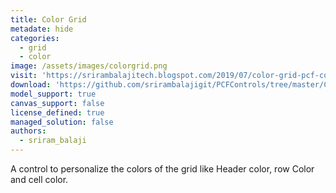 ```yaml
---
title: Color Grid
metadate: hide
categories:
  - grid
  - color
image: /assets/images/colorgrid.png
visit: 'https://srirambalajitech.blogspot.com/2019/07/color-grid-pcf-control.html'
download: 'https://github.com/srirambalajigit/PCFControls/tree/master/ColorGrid'
model_support: true
canvas_support: false
license_defined: true
managed_solution: false
authors:
  - sriram_balaji
---
```


A control to personalize the colors of the grid like Header color, row Color and cell color.
